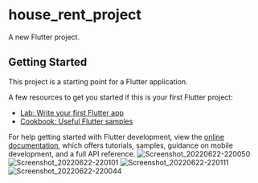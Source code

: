 # house_rent_project

A new Flutter project.

## Getting Started

This project is a starting point for a Flutter application.

A few resources to get you started if this is your first Flutter project:

- [Lab: Write your first Flutter app](https://docs.flutter.dev/get-started/codelab)
- [Cookbook: Useful Flutter samples](https://docs.flutter.dev/cookbook)

For help getting started with Flutter development, view the
[online documentation](https://docs.flutter.dev/), which offers tutorials,
samples, guidance on mobile development, and a full API reference.
![Screenshot_20220622-220050](https://user-images.githubusercontent.com/90612491/175081515-557f3762-cfa9-484a-9b3b-73ad849b9750.jpg)
![Screenshot_20220622-220101](https://user-images.githubusercontent.com/90612491/175081531-42ae0c9e-023c-4d36-b52c-a9e79eadd63e.jpg)
![Screenshot_20220622-220111](https://user-images.githubusercontent.com/90612491/175081536-9d302668-87df-47c5-b68e-a508037e6bfd.jpg)
![Screenshot_20220622-220044](https://user-images.githubusercontent.com/90612491/175081543-8648d510-f3b5-400f-9fec-6d7b57dabbf4.jpg)
